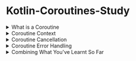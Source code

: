 # Kotlin-Coroutines-Study

<details>
<summary>What is a Coroutine</summary>
<div markdown="1">

## What is a Coroutine

### 스레드와 코루틴:

- **스레드(Thread):** 스레드는 여러 작업을 동시에 실행할 수 있도록 도와줍니다. 예를 들어, 밥과 치킨을 요리할 때, 밥이 다 될 때까지 기다린 후 치킨을 요리하는 대신 두 가지를 동시에 하면 전체 시간이 줄어듭니다. 이처럼 스레드는 작업을 병렬로 처리하여 시간을 절약할 수 있습니다.
- **멀티 스레딩(Multi-threading):** 프로그램에서 여러 독립적인 실행 흐름(스레드)을 가질 수 있습니다. 한 스레드가 결과를 기다리는 동안 다른 스레드에서 작업을 처리할 수 있어, CPU 리소스를 효율적으로 사용할 수 있습니다.

### 코루틴(Coroutine):

- **순차적 실행:** 코루틴은 기본적으로 스레드처럼 순차적으로 실행됩니다. 하지만 **중단 지점**에 도달하면 대기 상태가 됩니다. 예를 들어, 네트워크 응답을 기다리거나 파일 복사를 하는 경우가 있습니다.
- **중단 지점:** 코루틴이 중단 지점에 도달하면, **연속성(continuation)**이라는 메커니즘을 통해 현재 상태를 저장하고, 나중에 결과가 준비되면 다시 실행을 재개할 수 있습니다.
- **가벼움:** 코루틴은 스레드보다 훨씬 적은 리소스를 사용하기 때문에, 더 많은 코루틴을 생성하더라도 메모리 문제를 걱정할 필요가 없습니다.
- **콜백 불필요:** 기존의 비동기 작업에서 사용되는 콜백(callback) 대신, 코루틴은 필요한 시점에 실행을 일시 중지하고 나중에 재개하기 때문에 프로그램 흐름을 훨씬 간단하게 관리할 수 있습니다.
- **스레드 전환:** 코루틴은 작업을 수행하는 스레드를 쉽게 전환할 수 있습니다. 예를 들어, 네트워크 작업은 백그라운드 스레드에서 처리하고, 결과가 준비되면 UI 업데이트를 위해 메인(UI) 스레드로 전환할 수 있습니다.

### 차단(Blocking) vs 중단(Suspending):

- **중단(Suspending):** 코루틴은 자신의 실행을 중단하지만, 실행 중인 스레드는 다른 작업을 계속할 수 있습니다.
- **차단(Blocking):** 스레드 전체가 차단되어 해당 스레드에서 실행 중인 다른 코루틴들이 모두 멈추게 됩니다.

## Launching your first Coroutine

- **동시성과 병렬성**:
    - 동시성은 여러 작업을 한 번에 처리하는 방식으로, 병렬성과는 다르게 단일 CPU 코어에서 작업이 빠르게 전환되면서 동시에 처리되는 것처럼 보임.
    - 병렬성은 여러 CPU 코어를 사용할 때만 가능함.
- **지연 함수와 서스펜션**:
    - `delay` 함수는 서스펜드 함수로 코루틴을 일시 중지하고 일정 시간이 지난 후 다시 실행함.
    - 코루틴이 지연될 때 다른 코루틴은 계속 실행될 수 있으며, 네트워크 호출과 같은 비동기 작업에서 유용하게 사용됨.
- **구조화된 동시성(Structured Concurrency)**:
    - 코루틴의 부모-자식 관계를 통해 계층 구조를 가지며, 여러 코루틴을 함께 관리하고 취소하는 것이 쉬워짐.
    - 예시로 외부 코루틴이 실행되고, 내부 코루틴들이 순차적으로 실행되며 서로 독립적으로 동작함.
- **블로킹 코드와 서스펜딩 코드**:
    - 블로킹 코드(`Thread.sleep()`)와 서스펜딩 코드(`delay()`)의 차이를 설명.
    - 서스펜딩 코드는 코루틴만 일시 중지하지만, 블로킹 코드는 스레드 전체를 멈추게 함. UI 업데이트가 필요한 메인 스레드에서 블로킹 코드를 실행하면 앱이 멈추는 현상이 발생할 수 있음.

## Suspend Functions

- **실제 예제 소개**:
    - `Ktor` 네트워킹 라이브러리와 `Room` 데이터베이스를 활용한 예제를 통해, 보다 현실적인 코루틴 사용 사례를 다룸.
    - `Ktor`는 코루틴 기반으로 작동하며, 네트워킹과 데이터베이스 작업에 서스펜드 함수가 많이 사용됨.
- **서스펜드 함수 작성**:
    - `delay`와 같은 서스펜드 함수는 코루틴 안에서 실행되며, 서스펜드 함수 내에서도 다른 서스펜드 함수를 호출할 수 있음.
    - `fetchData`라는 서스펜드 함수 예제를 통해, API 호출로 얻은 데이터를 로컬 데이터베이스에 저장하는 과정을 설명. 이 과정은 비동기적으로 실행됨.
- **서스펜드 함수의 작동 방식**:
    - 네트워크 호출이나 데이터베이스 삽입과 같은 작업이 완료된 후에 다음 작업이 실행됨. 즉, 순차적으로 비동기 작업이 이루어짐.
    - 여러 서스펜드 함수를 하나로 묶어, 코루틴 스코프 내에서 호출할 수 있음.

## Coroutine Scopes

- **GlobalScope의 위험성**:
    - `GlobalScope`를 사용하면 코루틴이 애플리케이션의 전체 생명 주기에 연결되어 앱이 종료되기 전까지 코루틴이 취소되지 않음.
    - Android의 생명 주기 관리(액티비티, 프래그먼트, 뷰 모델)에서 GlobalScope를 사용하는 것은 비효율적이고 위험할 수 있음.
- **LifeCycleScope와 ViewModelScope**:
    - `LifeCycleScope`는 코루틴을 액티비티나 프래그먼트의 생명 주기와 연결하여, 화면 회전 등의 이유로 액티비티가 파괴되면 코루틴도 함께 취소됨.
    - `ViewModelScope`는 뷰모델의 생명 주기와 연결되어, 뷰모델이 종료될 때 코루틴도 자동으로 취소됨. 화면 회전 시에도 계속해서 네트워크 요청을 유지할 수 있어 자주 사용됨.
- **코루틴 스코프의 중요성**:
    - 각 Android 컴포넌트의 생명 주기에 맞춰 코루틴을 적절히 관리할 수 있도록, `GlobalScope` 대신 `LifeCycleScope`나 `ViewModelScope`를 사용하는 것이 권장됨.
- **Custom Coroutine Scope**:
    - 사용자가 직접 코루틴 스코프를 만들 수 있음. 예를 들어, 서비스와 같은 생명 주기를 가진 컴포넌트에서 스코프를 생성하고 서비스가 종료되면 코루틴도 취소할 수 있음.

## Jobs Deferreds

- **Job과 Coroutine**:
    - 코루틴은 `launch` 함수를 통해 실행되며, 이 함수는 `Job` 객체를 반환함. Job은 코루틴의 상태(실행 중, 취소됨, 완료됨)를 관리함.
    - Job을 통해 특정 코루틴을 취소하거나 상태를 확인할 수 있음. 예를 들어, `job.cancel()`로 특정 코루틴을 취소할 수 있고, `job.isActive`, `job.isCompleted` 등의 메서드로 상태를 확인할 수 있음.
- **Job 대기(Join)**:
    - `job.join()`은 해당 코루틴이 완료될 때까지 대기하는 서스펜딩 함수임. 여러 코루틴을 병렬로 실행하면서도, 각 코루틴이 끝날 때까지 기다릴 수 있음.
- **Deferred와 결과 반환**:
    - `launch` 대신 `async`를 사용하면 `Deferred` 객체를 반환받으며, 이는 결과를 지연 반환하는 코루틴임.
    
    ```kotlin
    val deferred: Deferred<String> = async {
        delay(1000L)  // 1초 동안 대기
        "결과 반환"   // 결과 반환
    }
    
    val result = deferred.await()  // 1초 후에 "결과 반환" 값을 얻음
    println(result)  // 출력: 결과 반환
    ```
    
    - `Deferred`는 결과를 포함한 `Job`의 일종으로, `await()` 함수를 통해 코루틴의 결과를 비동기적으로 받을 수 있음.
    - 예를 들어, `async`를 사용해 두 개의 네트워크 요청을 병렬로 실행하고, 각 요청이 끝난 후 결과를 받아 처리할 수 있음.
- **병렬 처리의 중요성**:
    - 여러 코루틴을 병렬로 실행하면 전체 시간이 단축됨. 예시로, 두 개의 작업이 각각 2초와 3초가 걸리더라도, 병렬로 처리하면 5초가 아닌 3초 안에 완료됨.
    - `async` 블록 내에서 즉시 `await()`를 호출하면, 병렬 처리가 아닌 순차적으로 실행되어 비효율적임.

## Coroutines in Compose

- **Compose에서 코루틴 사용**:
    - Jetpack Compose는 코루틴 기반으로 설계되어 있으며, UI 관련 작업에 코루틴을 많이 활용함.
    - 예시로 간단한 카운터 앱을 통해, 코루틴이 Compose에서 어떻게 사용되는지 설명함.
- **LaunchedEffect**:
    - `LaunchedEffect`는 컴포지션이 시작될 때 코루틴을 실행하고, 특정 상태가 변경되면 코루틴을 재실행하는 효과 핸들러임.
    - 상태(key)가 변경되면 코루틴이 취소되고 새롭게 시작되며, UI가 변경될 때 오래된 상태에 의존하지 않도록 도와줌.
- **ProducedState**:
    - `ProducedState`는 코루틴 컨텍스트에서 상태를 생성하는데 사용되며, 서스펜드 함수와 함께 상태를 업데이트할 수 있음.
        - **코루틴 기반 상태 생성**:
        `ProducedState`는 코루틴 컨텍스트 안에서 비동기 작업을 수행하여 UI에서 사용할 상태를 생성합니다. `ProducedState`는 **서스펜드 함수**를 호출할 수 있으므로, 네트워크 호출이나 시간 지연 같은 비동기 작업을 처리할 때 유용함.
        - **상태의 지속성**:
        `ProducedState`로 생성된 상태는 해당 컴포저블이 **컴포지션**에 있을 때만 유효하며, 컴포저블이 사라지면 코루틴과 상태도 함께 소멸합니다. 이는 UI의 생명 주기와 상태의 생명 주기를 맞추는 데 유용함.
        - **사용법**:
        `ProducedState`는 초기 상태 값을 제공하고, 코루틴을 사용하여 상태를 갱신합니다. 코루틴 안에서 비동기 작업이 완료될 때마다 상태를 업데이트하고, UI는 이 상태 변화를 관찰하여 자동으로 다시 그려짐.
        
        ```kotlin
        @Composable
        fun CounterScreen() {
            val counter by produceState(initialValue = 0) {
                while (true) {
                    delay(1000L)  // 1초 대기
                    value += 1    // 상태 값 증가
                }
            }
        
            Text(text = "Counter: $counter")
        }
        ```
        
        - 예를 들어, 사용자가 프로필 정보를 로딩하는 동안 화면에 상태를 실시간으로 업데이트하거나, 데이터가 준비될 때까지 대기할 수 있습니다.
- **Snackbar 예시**:
    - `Snackbar`는 서스펜딩 함수(`showSnackbar`)를 사용하여 코루틴이 실행 중인 동안 일시 중단됨. 이를 통해 UI가 반응하는 동안 상태를 관리할 수 있음.
    - `rememberCoroutineScope`를 사용하여 특정 컴포저블의 생명 주기와 연계된 코루틴 스코프를 만들 수 있음.

 </div>
</details>

<details>
<summary>Coroutine Context</summary>
<div markdown="1">

### What Is a Coroutine Context

1. 액티비티, 애플리케이션, 서비스 컨텍스트와 달리, Coroutine Context는 현재 실행 중인 코루틴의 상태를 나타낸다.
    1. 코루틴 컨텍스트의 요소
        1. 코루틴의 작업
        2. 이름
        3. 예외 처리기
        4. 디스패처 등
2.  **Coroutine Context**는 해시맵처럼 키-값 쌍으로 여러 요소를 포함한다.

예를 들어, 코루틴의 작업을 Job을 통해 접근할 수 있으며, 이름을 부여하거나 예외 처리기를 추가하는 것도 가능하다.

3. Dispatcher는 코루틴이 실행되는 스레드를 결정하는데 사용된다.

기본 디스패처는 _Dispatchers.Default_이며, _Dispatchers.Main_ 등으로 스레드를 지정할 수 있다.

4. Coroutine Context는 여러 요소를 조합할 수 있다. _+_ 연산자를 사용해 디스패처와 작업을 함꼐 설정하는 방식으로 컨텍스트를 구성할 수 있다.

```kotlin
CoroutineScope(Dispathcers.Main + CoroutineName("Cool Coroutine!")).launch {
	println(Dispatcher: ${coroutineContext[CoroutineDispatcher]}")
	println(Dispatcher: ${coroutineContext[CoroutineName]}")
}
```

5. **코루틴 스코프**는 단순히 코루틴 컨텍스트를 감싸는 래퍼로, 코루틴의 수명 주기를 관리하는 역할을 합니다.

### WithContext

1. 코루틴 컨텍스트는 언제든지 스레드를 변경할 수 있는 능력이 있으며, **withContext**를 사용하면 특정 스레드로 코드를 실행할 수 있다.
    
2. 각 디스패처는 특정 작업에 최적화되어 있다. 예를 들어, **IO 디스패처**는 네트워크 요청이나 파일 읽기와 같은 I/O 작업에 적합하고, **메인 디스패처**는 UI 업데이트 작업에 사용된다.
    

### IO Default Dispatcher

1. **IO 디스패처**는 I/O 작업(예: 네트워크 호출, 파일 읽기 등)에 최적화되어 있다. 이런 작업은 외부에서 응답을 기다려야 하므로 CPU 자원을 덜 사용하고, 여러 스레드에서 동시에 처리하는 것이 유f리하다.
2. **기본 디스패처**는 CPU를 많이 사용하는 작업에 적합합니다. 계산이나 복잡한 알고리즘을 처리할 때 더 적은 스레드를 사용하고, 각 CPU 코어에 맞춰 효율적으로 자원을 사용합니다.

두 디스패처의 차이점은 스레드 풀의 크기에서 나온다. IO 디스패처는 더 많은 스레드를 사용해 동시에 여러 작업을 처리할 수 있지만, 기본 디스패처는 CPU 자원을 최대한 활용하기 위해 코어당 하나의 스레드만 사용합니다. 예를 들어, 네트워크 요청 같은 작업은 IO 디스패처를 사용하는 것이 더 빠르지만, 복잡한 계산 작업은 기본 디스패처가 더 효율적입니다

### Main / Main Immediate Dispatcher

1. **메인 디스패처(Main Dispatcher)**: 메인 스레드에서 코루틴을 실행시키는 기본 방식입니다. 이 디스패처를 사용하면 작업이 대기열에 추가되어 메인 스레드의 다른 작업(예: UI 업데이트)이 완료된 후 실행됩니다. 즉, 코루틴이 스케줄링되어 대기 중인 다른 작업이 모두 끝나고 나면 실행됩니다.
    
2. **메인 Immediate 디스패처(Main Immediate Dispatcher)**: 메인 디스패처와 마찬가지로 메인 스레드에서 코루틴을 실행하지만, 차이점은 이름에서 알 수 있듯이 즉시 실행됩니다. 즉, 대기열에 넣지 않고 바로 실행되며, 코루틴이 이미 메인 스레드에서 실행 중이라면 즉시 코드를 실행합니다. 대기 시간 없이 바로 UI 업데이트가 필요할 때 유용합니다.
    

이렇게 immediate 는 순서 보장과 최적화에 유용하게 쓰일 수 있습니다. immediate 는 이미 해당 함수가 해당 스레드에 있다고 가정하고 추가적인 디스패치를 요구하지 않는 Dispatcher 이기 때문에 모든 환경에서 기본 값으로 존재하는 메인 스레드에 대해서만 가능합니다. 이런 이유로 Dispatchers.Main 이 아닌 다른 Dispatchers 에는 immediate 옵션이 존재하지 않습니다.

예를 들어, XML 기반의 UI에서는 메인 스레드에서만 UI를 변경할 수 있기 때문에 메인 디스패처를 꼭 사용해야 했습니다. 반면, Jetpack Compose 환경에서는 상태(state) 업데이트를 통해 UI가 갱신되기 때문에, 일부 상태 변경은 백그라운드 스레드에서도 안전하게 이루어질 수 있습니다.

Dispatchers.Main.immediate 는 viewModelScope 와 lifecycleScope 에 기본 값으로 사용되고 있습니다.

```kotlin
public val ViewModel.viewModelScope: CoroutineScope
    get() {
        val scope: CoroutineScope? = this.getTag(JOB_KEY)
        if (scope != null) {
            return scope
        }
        return setTagIfAbsent(
            JOB_KEY,
            CloseableCoroutineScope(SupervisorJob() + Dispatchers.Main.immediate)
        )
    }
    
public val Lifecycle.coroutineScope: LifecycleCoroutineScope
    get() {
        while (true) {
            val existing = mInternalScopeRef.get() as LifecycleCoroutineScopeImpl?
            if (existing != null) {
                return existing
            }
            val newScope = LifecycleCoroutineScopeImpl(
                this,
                SupervisorJob() + Dispatchers.Main.immediate
            )
            if (mInternalScopeRef.compareAndSet(null, newScope)) {
                newScope.register()
                return newScope
            }
        }
    }
```

안드로이드는 기본 스레드가 메인 스레드 하나밖에 없기 때문에 기본 값으로 모든 함수들은 메인 스레드에서 실행되기 때문입니다.

### Unconfined Dispatcher

이 디스패처는 일반적인 상황에서 자주 사용되지는 않지만, 미리 정의된 디스패처 중 하나로 존재하며 특정한 경우에 유용할 수 있다.

- **Unconfined Dispatcher**는 코루틴을 어느 스레드에서든 실행할 수 있으며, 실행 중이던 스레드를 그대로 이어받아 실행합니다. 즉, Unconfined 디스패처로 전환된 코루틴은 이전에 실행 중이던 스레드에서 계속 실행됩니다.

- 이 디스패처는 스레드에 구애받지 않고 실행되므로, 스레드 전환이 필요하지 않은 간단한 작업에 적합할 수 있지만, **예측하지 못한 동작**이 발생할 수 있어 실무에서는 자주 사용하지 않도록 권장됩니다. 예를 들어, 메인 스레드에서 실행되는 Unconfined 코루틴이 잘못된 블로킹 호출을 할 경우, 메인 스레드가 차단될 수 있습니다.

- 실제로 Unconfined Dispatcher의 **실제 사용 사례**는 거의 없으며, 예측 불가능한 동작 때문에 사용이 권장되지 않습니다. 하지만, **테스트 환경**에서는 Unconfined Dispatcher의 특별한 버전인 **Unconfined Test Dispatcher**가 유용할 수 있으며, 이는 테스트에서 코루틴의 실행 흐름을 제어할 수 있게 도와줍니다.

</div>
</details>

<details>
<summary> Coroutine Cancellation</summary>
<div markdown="1">

## Why Cancellation Seems Simple, But is hard

### 1. **취소의 기본 개념**

- 코루틴을 취소하면 실행 중인 작업이 중단됩니다. 특정 코루틴 스코프 내에서 모든 코루틴이 취소될 수 있으며, **부모 작업**이 취소되면 **자식 작업**도 함께 취소됩니다. 이는 비교적 직관적으로 이해할 수 있습니다.

### 2. **취소의 협력적 특성**

- 코루틴의 취소는 **자동으로 이루어지지 않고**, 중단 함수(suspending function)가 취소 여부를 확인하고 취소를 수락해야만 작동합니다. 즉, 취소가 발생해도 중단 함수 내에서 **취소 체크포인트**가 있어야 취소가 반영됩니다.
- 예를 들어, 이미지 압축 작업을 중단시키려면 각 중단 함수 호출 사이에 취소 여부를 확인하는 코드(예: `isActive` 또는 `ensureActive`)가 필요합니다. 이를 통해 코루틴이 취소되었는지 확인하고, 취소된 경우에는 더 이상 작업을 계속하지 않고 종료됩니다.

### 3. **취소 처리 시의 문제점**

- 코루틴 취소가 제대로 지원되지 않으면, 취소 요청을 받아도 코루틴이 계속 실행될 수 있습니다. 예를 들어, 파일을 읽거나 이미지를 압축하는 작업에서 취소 체크포인트가 없으면, 코루틴이 취소되었더라도 해당 작업이 끝날 때까지 계속됩니다.
- **취소 체크포인트**는 중단 함수 사이에 위치해야 하며, 이를 통해 취소 여부를 주기적으로 확인해야 합니다.

### 4. **실제 안드로이드 환경에서의 취소**

- 안드로이드 환경에서는 **생명 주기(Lifecycle)**에 따라 코루틴이 자동으로 취소될 수 있습니다. 예를 들어, **ViewModel 스코프**에서 실행 중인 코루틴은 사용자가 화면을 뒤로 이동하거나 액티비티가 종료되면 자동으로 취소됩니다. 이런 상황에서 취소를 제대로 지원하지 않으면, **메모리 누수**나 **성능 문제**, 심지어 **앱 크래시**가 발생할 수 있습니다.

## The Consequences of Cancellation

- **취소의 기본 구조**:
    - 코루틴 내에서 취소된 **작업(job)**은 더 이상 실행되지 않지만, 동일한 부모 작업 내의 **다른 형제 작업**은 계속 실행됩니다.
    - 반면, **부모 작업**이 취소되면 모든 자식 작업도 함께 취소됩니다. 이는 **구조적 동시성(Structured Concurrency)**의 원칙에 따른 것으로, 부모 작업의 취소는 하위 모든 작업에 영향을 미칩니다.
- **코루틴 스코프 취소**:
    - **코루틴 스코프**가 취소되면 해당 스코프 내에서 실행 중이던 모든 코루틴과 작업이 취소됩니다.
    - 한 번 취소된 코루틴 스코프는 더 이상 재사용할 수 없으며, 새로운 코루틴을 시작할 수 없습니다. 만약 스코프 자체는 유지하면서 자식 작업들만 취소하고 싶다면, `coroutineContext.cancelChildren()`을 사용할 수 있습니다.
- **취소의 내부 작동**:
    - 코루틴이 취소될 때, **취소 예외(CancellationException)**가 발생하며, 코루틴은 더 이상 실행되지 않습니다. 예를 들어, `ensureActive()` 함수는 코루틴이 여전히 활성 상태인지 확인하고, 취소된 경우 예외를 발생시킵니다.
    - 코루틴은 상태 머신처럼 동작하여, 실행 상태(Active)에서 **취소 중 상태(Cancelling)**로 전환되고, 마지막으로 **취소된 상태(Cancelled)**로 이동합니다. 이 과정에서 자원을 정리하는 등의 작업이 필요할 수 있습니다.
- **취소 예외의 특수성**:
    - **CancellationException**은 다른 예외와 달리 오류로 간주되지 않으며, 코루틴이 취소된 후에도 남은 작업을 처리할 수 있는 시간을 허용합니다. 예를 들어, 파일을 열고 있던 스트림을 닫는 등의 정리 작업을 할 수 있습니다.

## Cancellation Trap 1 Try-Catch

1. **취소 예외의 처리 문제**:
    - 코루틴에서 취소가 발생하면 `CancellationException`이 발생하고, 이는 코루틴의 모든 중단점(suspension point)에서 던져집니다.
    - 만약 `try-catch` 블록에서 모든 예외를 포괄적으로 처리하면, `CancellationException`도 함께 잡히게 됩니다. 이로 인해 코루틴이 취소되었음에도 불구하고 취소 상태를 부모 작업이 인식하지 못하게 되어, **무한 반복**이 발생할 수 있습니다.
2. **취소 예외를 삼키는 문제**:
    - 예를 들어, API 요청을 반복하는 코루틴에서 `try-catch`로 모든 예외를 처리한 경우, `CancellationException`이 발생하더라도 코루틴이 계속해서 실행될 수 있습니다. 이는 부모 작업이 취소된 상태를 알 수 없기 때문입니다.
    - 이로 인해, 무한 반복 또는 불필요한 리소스 낭비가 발생할 수 있습니다.
3. **해결 방법**:
    - **특정 예외만 처리**: 모든 예외를 처리하는 대신, 특정 예외(예: 네트워크 오류)만을 처리하여 `CancellationException`을 부모 작업으로 전달할 수 있습니다.
    - **취소 예외 재발생**: `catch` 블록에서 `CancellationException`을 확인하고, 취소된 경우에는 이 예외를 다시 던져서 부모 작업이 취소를 인식하도록 합니다.
    - **`ensureActive` 사용**: `ensureActive()`를 사용해 코루틴이 여전히 활성 상태인지 확인하고, 취소된 경우 `CancellationException`을 발생시킵니다.

## Cancellation Trap 2 Transaction like Behavior

### 문제)

코드에서 원격 API 호출로 주문을 생성하고, 그 주문의 추적 번호를 로컬 데이터베이스에 저장하는 과정이 있다. 여기서 발생할 수 있는 문제는 다음과 같다.

1. **원격 API 호출 성공 후 코루틴 취소**: 주문이 원격 API에 성공적으로 전달되었지만, 로컬 데이터베이스에 추적 번호를 저장하기 전에 코루틴이 취소될 수 있습니다. 이렇게 되면 원격 서버에는 주문 정보가 있지만, 클라이언트(앱)에는 추적 번호가 저장되지 않아 데이터 불일치가 발생합니다.
2. **트랜잭션과 유사한 동작**: 데이터베이스 트랜잭션처럼, 모든 작업이 성공적으로 완료되었을 때만 데이터베이스에 반영되도록 하는 것이 이상적입니다. 하지만 코루틴이 중간에 취소되면, 일부 작업이 완료되지 않아 일관성이 깨질 수 있습니다.

---

### 해결책)

- **withContext(NonCancellable)**: 특정 코드 블록을 **취소 불가능**하게 만들어, 그 코드가 반드시 실행되도록 보장합니다. 예를 들어, 주문이 성공적으로 생성된 후, 추적 번호를 저장하는 코드가 반드시 실행되도록 합니다. 하지만 이 방법은 위험할 수 있으며, 무한 루프나 대규모 작업이 취소되지 않고 계속 실행될 위험이 있습니다.
- **애플리케이션 전역의 코루틴 스코프 생성**: **글로벌 스코프(Global Scope)** 대신, 애플리케이션의 수명과 연동된 전역 코루틴 스코프를 생성하여 사용할 수 있습니다. 이렇게 하면 뷰모델 스코프나 생명 주기 스코프와는 독립적으로 동작하며, 특정 작업이 취소되지 않고 실행되도록 할 수 있습니다. 이를 통해 주문이 성공적으로 완료된 후 추적 번호를 저장하는 작업이 반드시 완료되도록 보장할 수 있습니다.
- **Supervisor Job**: 여러 코루틴이 동일한 스코프에서 실행될 때, 하나의 코루틴이 실패하더라도 다른 코루틴에 영향을 미치지 않도록 하기 위해 **Supervisor Job**을 사용합니다.

## Cancellation Trap 3 Try-Finally

### 문제 설명

코드에서는 파일에 데이터를 쓰고, 코루틴이 취소될 경우 **임시 파일을 삭제**하는 과정이 포함되어 있습니다. 주요 과정은 다음과 같습니다:

1. **파일에 기록**: 파일에 데이터베이스 레코드를 작성하는 함수가 있습니다. 이 함수는 5줄을 파일에 쓰는 작업을 시뮬레이션하며, 중간에 지연(delay)을 추가하여 코루틴이 취소될 가능성을 보여줍니다.
2. **취소 시 파일 삭제**: 코루틴이 취소되면, 파일이 완전히 기록되지 않기 때문에 **임시 파일을 삭제**해야 합니다. 이를 위해 `finally` 블록에서 파일 삭제 작업을 수행합니다.
3. **문제 발생**: 코루틴이 취소될 경우, `finally` 블록은 실행되지만, 코루틴이 이미 **취소 상태**일 때는 **서스펜드 함수(suspend function)**가 호출되지 않습니다. 예를 들어, 파일 삭제 작업이 서스펜드 함수 내에서 이루어지면, 코루틴이 취소된 상태에서는 이 작업이 건너뛰어져 파일이 삭제되지 않습니다.

---

### 해결책

- **`withContext(NonCancellable)`**: 서스펜드 함수를 사용하는 코드가 **취소되지 않도록** `finally` 블록 안에서 `withContext(NonCancellable)`를 사용해야 합니다. 이를 통해 코루틴이 취소된 상태에서도 `finally` 블록 내의 모든 코드가 정상적으로 실행됩니다.
    - 예를 들어, 파일을 삭제하는 함수가 서스펜드 함수라면, `withContext(NonCancellable)`로 감싸주면 코루틴이 취소된 상태에서도 해당 파일이 안전하게 삭제됩니다.

---

### 핵심 요약

코루틴이 취소될 경우, 서스펜드 함수는 더 이상 호출되지 않지만, `finally` 블록에서 리소스를 정리해야 할 경우 `withContext(NonCancellable)`를 사용하여 **취소 불가** 상태에서 반드시 리소스 정리 작업을 완료하도록 해야 합니다

## EnsureActive vs yield

### 1. **ensureActive**

- `ensureActive`는 **취소 여부를 확인**하는 함수로, 코루틴이 취소된 경우 `CancellationException`을 발생시킵니다.
- **중단 함수**가 아니므로, **스레드 전환**이 발생하지 않습니다. 단순히 코루틴이 취소되었는지 확인하고, 취소된 경우 부모 스코프에 이를 알리는 역할을 합니다.

### 2. **yield**

- `yield`는 **중단 함수**이므로, 실행 중인 코루틴이 중단되고, 다른 코루틴이 실행될 수 있는 기회를 줍니다.
- `yield` 역시 코루틴이 취소되었는지 확인하고, 취소된 경우 **취소 예외**를 던집니다.
- 주요 차이점은 **스레드 전환**이 가능하다는 점입니다. 코루틴이 `yield`를 만나면 중단 상태에 들어가고, 다른 코루틴이 실행될 수 있는 기회를 갖습니다.

### 차이점 요약:

- `ensureActive`는 코루틴의 취소를 확인하지만, 중단 상태로 들어가지 않기 때문에 스레드 전환이 일어나지 않습니다.
- `yield`는 중단 상태로 들어가서 다른 코루틴이 실행될 수 있는 기회를 주며, **동시성 프로그래밍**에서 더 효율적으로 동작할 수 있습니다.

결론적으로, `ensureActive`는 빠른 실행을 원할 때 사용하고, `yield`는 **다른 코루틴에게 실행 기회를 제공**하면서 **동시성 작업을 최적화**할 때 유용합니다

</div>
</details>

<details>
<summary> Coroutine Error Handling</summary>
<div markdown="1">

# Coroutine Error Handling

## How Coroutine Treat Exceptions

### 1. **예외 발생 시 동작**

- 코루틴 내에서 예외가 발생하면, 해당 예외는 **부모 코루틴**으로 전파됩니다. 예외가 처리되지 않으면 **애플리케이션이 충돌**하게 됩니다.
- 예외가 발생한 코루틴은 **즉시 중단**되며, 부모 코루틴이 해당 예외를 처리하지 않으면 부모 코루틴도 중단됩니다.

### 2. **예외 처리 방법**

- 예외를 처리하는 방법으로는 **`try-catch`** 블록을 사용하여 예외를 포착할 수 있습니다. 만약 자식 코루틴에서 발생한 예외를 처리하면, 부모 코루틴으로 전파되지 않고 안전하게 처리됩니다.

```kotlin
launch {
    try {
        delay(1000)
        throw Exception("오류 발생")
    } catch (e: Exception) {
        e.printStackTrace()
    }
}
```

- 위 코드에서 자식 코루틴 내의 예외를 처리하면 부모 코루틴에 영향을 주지 않고 정상적으로 작업을 마칠 수 있습니다.

### 3. **부적절한 예외 처리**

- `try-catch`를 **`launch`** 함수 바깥에 사용하면 예외를 포착할 수 없습니다. 이는 `launch` 함수가 비동기로 실행되며, 호출 직후 바로 종료되기 때문에 **`try-catch`** 블록에서 예외를 잡을 수 없기 때문입니다.

```kotlin
try {
    launch {
        throw Exception("오류 발생")
    }
} catch (e: Exception) {
    println("예외 처리됨")
}
```

- 이 경우, 예외는 부모 코루틴으로 전파되며 애플리케이션이 충돌합니다.

### 4. **코루틴 예외 처리의 기본 원칙**

- **자식 코루틴**에서 발생한 예외는 **부모 코루틴으로 전파**되므로, 자식 코루틴 내에서 발생할 수 있는 예외를 **명시적으로 처리**하는 것이 좋습니다.
- 예를 들어, API 호출과 같은 중단 함수에서 발생할 수 있는 예외를 `try-catch`로 처리하여 부모 코루틴이 중단되지 않도록 해야 합니다.

## Catching Errors With CoroutineExceptionHandler

### 1. **`CoroutineExceptionHandler`의 개념**

- `CoroutineExceptionHandler`는 코루틴에서 발생한 **미처리된 예외**를 처리하는 **콜백**을 제공합니다.
- **코루틴 컨텍스트**의 일부로서, 예외가 발생했을 때 해당 예외를 처리할 수 있는 방법을 제공하며, 앱이 충돌하지 않도록 도와줍니다.

### 2. **사용 예시**

- **`try-catch`** 블록을 사용하지 않고 예외가 발생했을 때, 예외는 부모 코루틴으로 전파되며, 부모 코루틴이 취소됩니다.
- `CoroutineExceptionHandler`를 사용하면 **예외가 부모 코루틴으로 전파되기 전에 처리**할 수 있다.

```kotlin
val handler = CoroutineExceptionHandler { _, throwable ->
    throwable.printStackTrace()  // 예외 처리
}

launch(handler) {
    throw Exception("예외 발생")
}
```

### 3. **`CoroutineExceptionHandler`의 한계**

- **예외가 처리되더라도** 해당 코루틴은 **실패한 것으로 간주**됩니다. 즉, 예외가 발생한 자식 코루틴이 속한 **부모 코루틴** 및 해당 부모 코루틴 내의 **모든 자식 코루틴**도 취소됩니다.
- 예를 들어, 자식 코루틴에서 예외가 발생하면 부모 코루틴이 취소되고, 부모의 다른 자식 코루틴도 함께 취소됩니다.

### 4. **사용 시 주의사항**

- `CoroutineExceptionHandler`는 **글로벌 예외 처리** 또는 **로그 기록**을 위한 용도로 적합하지만, 일반적인 예외 처리를 위해 사용하는 것은 권장되지 않습니다.
- 예외 처리를 위해서는 **`try-catch` 블록**을 사용하는 것이 더 권장됩니다. 이는 각 코루틴 내에서 예외를 명시적으로 처리함으로써 부모 코루틴이 취소되는 것을 방지할 수 있기 때문입니다.

## SupervisorJob

### 1. **기본 코루틴 예외 처리**

- 기본적으로 코루틴에서 예외가 발생하면, **해당 코루틴 스코프 전체가 취소**됩니다. 예를 들어, 한 자식 코루틴에서 예외가 발생하면 같은 스코프 내의 다른 자식 코루틴도 함께 취소됩니다.

### 2. **`SupervisorJob`의 역할**

- `SupervisorJob`은 **각 자식 코루틴이 독립적으로 실행**되도록 하여, 한 자식 코루틴에서 예외가 발생해도 **다른 자식 코루틴에 영향을 주지 않도록** 합니다.
- `SupervisorJob`을 사용하면, 한 코루틴이 실패해도 나머지 코루틴은 계속해서 정상적으로 실행될 수 있습니다.

```kotlin
val supervisorScope = CoroutineScope(Dispatchers.Main + SupervisorJob())

supervisorScope.launch {
    throw Exception("코루틴 1 오류 발생")
}

supervisorScope.launch {
    println("코루틴 2 실행 중")
}
```

위 코드에서 첫 번째 코루틴에서 예외가 발생하더라도, 두 번째 코루틴은 정상적으로 실행됩니다.

### 4. **안드로이드에서의 `SupervisorJob` 사용**

- **안드로이드의 `LifecycleScope`** 및 `ViewModelScope`는 기본적으로 `SupervisorJob`을 사용합니다. 이는 여러 독립적인 작업(예: 애니메이션, API 호출, 데이터베이스 쿼리 등)이 하나의 스코프 내에서 실행될 때, **하나의 작업이 실패해도 다른 작업에 영향을 주지 않도록** 하기 위함입니다.

### 5. **사용 시 주의사항**

- `launch` 또는 `withContext`와 함께 `SupervisorJob`을 직접 사용하는 것은 권장되지 않습니다. 이는 부모-자식 간의 구조적 동시성 관계가 깨질 수 있기 때문입니다. 대신, **사용자 정의 코루틴 스코프**에서만 `SupervisorJob`을 사용하는 것이 좋습니다.

## coroutineScope & supervisorScope

### 1. **`coroutineScope`**

- `coroutineScope`는 **모든 자식 코루틴이 완료될 때까지 기다리는 스코프**입니다.
- **구조적 동시성**을 보장하기 때문에, 자식 코루틴 중 하나에서 예외가 발생하면 **모든 자식 코루틴이 취소**됩니다. 즉, 한 코루틴이 실패하면 다른 자식 코루틴도 모두 취소됩니다.
- 이 방식은 **모든 작업이 성공해야 하는 경우**에 적합합니다. 예를 들어, 두 개의 API 호출이 상호 의존적일 때, 하나가 실패하면 다른 것도 취소되는 것이 바람직합니다.

### 2. **`supervisorScope`**

- `supervisorScope`는 **자식 코루틴이 독립적으로 동작**할 수 있게 하며, 한 자식 코루틴이 실패해도 다른 자식 코루틴에 영향을 주지 않습니다.
- 이는 여러 작업이 **서로 독립적**일 때 유용합니다. 예를 들어, 10개의 이미지를 압축하는 작업에서 하나의 이미지 압축이 실패해도 나머지 9개는 계속해서 압축 작업을 완료할 수 있습니다.

```kotlin
supervisorScope {
    launch {
        compressImage()  // 예외 발생 시 다른 코루틴에 영향 없음
    }
    launch {
        saveImage()  // 독립적으로 실행됨
    }
}
```

### 3. **사용 사례 비교**

- `coroutineScope`는 **모든 작업이 성공적으로 완료되어야 할 때** 사용됩니다. 예를 들어, 프로필 데이터를 가져올 때 두 개의 API 호출이 모두 성공해야 한다면, 하나의 호출이 실패하면 다른 호출도 취소되는 것이 이상적입니다.

```kotlin
coroutineScope {
    val metadata = async { getProfileMetadata() }
    val posts = async { getProfilePosts() }
    
    if (metadata.await() != null && posts.await() != null) {
        // 성공 시 처리
    }
}
```

- `supervisorScope`는 **각 작업이 독립적**이고, 하나의 실패가 다른 작업에 영향을 주지 않아야 할 때 사용됩니다. 예를 들어, 여러 이미지를 압축하는 경우 한 이미지의 압축이 실패해도 다른 이미지들이 계속 압축되어야 할 때 적합합니다.

### 4. **`launch`와 `async`의 차이**

- `launch`는 **결과를 반환하지 않는** 코루틴을 생성하며, 예외가 발생하면 즉시 부모 코루틴으로 전파됩니다.
- `async`는 **결과를 반환하는** 코루틴을 생성하며, `await`을 호출할 때까지 예외가 발생하지 않습니다. 즉, 예외가 발생하더라도 `await()`를 호출할 때까지 예외가 전파되지 않습니다.

</div>
</details>

<details>
<summary>Combining What You've Learnt So Far</summary>
<div markdown="1">

## **Converting a Callback to a Suspend Function**

### 1. **콜백을 `suspend` 함수로 변환**

- **콜백 기반 API**(예: 안드로이드의 GPS 위치 가져오기)를 **suspend 함수**로 변환하는 방법을 배웁니다.
- 예시로, `getCurrentLocation()`이라는 콜백 기반의 위치 요청 함수를 코루틴 기반의 `getLocation()`이라는 `suspend` 함수로 변환합니다.
- **`suspendCoroutine`** 또는 `suspendCancellableCoroutine`을 사용하여 **코루틴이 일시 중단**되도록 하고, 콜백이 호출되면 코루틴을 재개(resume)합니다.

### 2. **취소 처리**

- 코루틴이 취소되었을 때, 해당 콜백을 어떻게 중단시킬 수 있는지 설명합니다. 안드로이드의 경우, 대부분의 시스템 API는 `CancellationSignal`을 제공하여 이를 처리할 수 있습니다.
- `suspendCancellableCoroutine`을 사용하여 **취소 가능**한 코루틴을 만들고, 코루틴이 취소되면 `CancellationSignal`을 사용하여 요청을 취소합니다.

### 3. **에러 처리**

- 위치 권한이 없거나 다른 문제가 발생했을 때, `continuation.resumeWithException()`을 사용하여 코루틴에서 예외를 발생시키는 방법을 설명합니다.
- 예외가 발생하면 부모 코루틴으로 전파되며, 적절히 처리되지 않으면 코루틴이 중단됩니다.

### 4. **비동기 작업의 동작 방식**

- 비동기 작업이 콜백을 사용하여 즉시 반환하는 대신, 요청이 완료되었을 때 콜백을 호출합니다. 이를 **코루틴으로 변환**하여 **중단 지점**을 만들고, 콜백이 호출되면 코루틴이 다시 실행됩니다.

### 5. **주의 사항**

- **콜백이 한 번만 실행되는 경우**에만 `suspendCoroutine` 또는 `suspendCancellableCoroutine`을 사용할 수 있습니다. 만약 **여러 번 호출되는 콜백**을 처리해야 한다면, `Flow`를 사용하는 것이 더 적합합니다.

### 6. invokeOnCancellation

- **코루틴 취소 시점에 실행**: 코루틴이 취소될 때 **자동으로 호출**되어, 자원을 해제하거나 추가 작업을 실행할 수 있습니다.
- **취소 처리**: 외부 API나 비동기 작업이 있을 때, **취소 신호**를 보내거나, 비동기 작업을 중단할 때 유용합니다.
- 취소 가능 코루틴(`suspendCancellableCoroutine`)**과 함께 사용**: 특히, `suspendCancellableCoroutine`을 사용하는 경우, 비동기 작업이 중단될 수 있도록 이 메서드를 사용해 **콜백 취소**를 처리합니다.

```kotlin
suspend fun getLocation(): Location = suspendCancellableCoroutine { continuation ->
    val locationManager = ... // LocationManager 초기화
    val cancellationSignal = CancellationSignal()

    // 위치 요청 시작
    locationManager.getCurrentLocation(
        LocationManager.NETWORK_PROVIDER,
        cancellationSignal,
        mainExecutor,
        { location ->
            // 위치를 성공적으로 받으면 코루틴을 재개
            continuation.resume(location)
        }
    )

    // 코루틴이 취소될 때 취소 신호 전송
    continuation.invokeOnCancellation {
        cancellationSignal.cancel()  // 위치 요청을 취소
    }
}
```

### 동작 설명

1. `suspendCancellableCoroutine`을 사용하여 코루틴을 일시 중단합니다.
2. GPS 요청을 시작한 후, 위치가 받아지면 `continuation.resume()`*을 호출하여 코루틴을 다시 실행합니다.
3. 코루틴이 **취소**되면 `invokeOnCancellation`이 호출되고, 이 시점에 `CancellationSignal.cancel()`을 통해 **GPS 요청을 취소**합니다.

### 사용 시 주의사항

- `invokeOnCancellation`은 **코루틴이 취소될 때만 실행**됩니다. 코루틴이 정상적으로 완료되면 호출되지 않습니다.
- 취소된 상태에서도 **비동기 작업이 종료**되도록 안전하게 구현해야 합니다.

### 번외 : 백그라운드 위협에 대한 콜백을 실행하는 newSingleThreadExecutor 에서는 잘 작동하지 않고, Main Thread에서 수행되어야 하는 이유

백그라운드 스레드에서 실행되는 **`newSingleThreadExecutor`** 대신 **메인 스레드**에서 콜백을 실행해야 하는 이유는, 안드로이드 시스템에서 **UI 관련 작업** 및 일부 **시스템 API 호출**이 반드시 **메인 스레드**에서 이루어져야 하기 때문입니다. 이를 따르지 않으면 **비정상적인 동작**이나 **충돌**이 발생할 수 있습니다. 여기서 그 이유를 구체적으로 설명해 볼게요.

### 1. **안드로이드 UI 스레드 원칙**

- 안드로이드의 UI 스레드는 앱의 **UI와 상호작용**하는 모든 작업을 처리하는 스레드입니다. 따라서 **UI 업데이트** 또는 **UI와 관련된 콜백**은 메인 스레드에서 실행되어야 합니다.
- 많은 안드로이드 **시스템 API**는 메인 스레드에서 호출되어야 하며, 이를 백그라운드 스레드에서 호출하면 예기치 않은 오류가 발생할 수 있습니다. 예를 들어, 위치 서비스(Location Manager)나 **카메라 API** 등이 있습니다.

### 2. **`newSingleThreadExecutor`의 문제**

- `newSingleThreadExecutor`는 **단일 백그라운드 스레드**에서 작업을 처리하도록 설계된 **Executor**입니다. 이는 **멀티스레딩** 환경에서 유용하지만, 안드로이드의 **UI 작업**이나 **시스템 콜백**을 백그라운드 스레드에서 처리하려고 하면 **메인 스레드와의 충돌**이 발생할 수 있습니다.
- 특히 **안드로이드 시스템 API**에서 제공하는 콜백은 주로 **메인 스레드에서 호출**되도록 설계되어 있기 때문에, 이를 백그라운드 스레드에서 처리하면 동작이 제대로 이루어지지 않거나 충돌이 발생할 수 있습니다.

### 3. **GPS 및 시스템 서비스 콜백의 메인 스레드 요구**

- **GPS 위치 요청**과 같은 시스템 서비스는 **메인 스레드에서 실행**되어야 합니다. 위치 요청 API는 위치가 수신될 때 **메인 스레드에서 UI 업데이트**를 하거나, 시스템 리소스를 관리하는데, 백그라운드 스레드에서 이를 처리할 경우 이러한 동작이 **안정적으로 이루어지지 않을 수 있습니다**.
- **메인 스레드**는 이러한 API들이 요청을 올바르게 처리하고, 필요한 경우 **취소(cancellation)** 등의 작업도 안전하게 수행할 수 있는 환경을 제공합니다.

### 4. **주요 예시: `Main Executor` 사용**

백그라운드 스레드 대신 **메인 스레드**에서 안전하게 콜백을 실행하기 위해, 안드로이드에서 메인 스레드 실행기(`Main Executor`)를 사용해야 합니다.

```kotlin
val mainExecutor = ContextCompat.getMainExecutor(context)
locationManager.getCurrentLocation(
    LocationManager.NETWORK_PROVIDER,
    null,  // CancellationSignal
    mainExecutor,  // Main thread에서 콜백을 실행
    { location ->
        // 위치가 성공적으로 수신되었을 때 콜백 처리
        println("위치: ${location.latitude}, ${location.longitude}")
    }
)
```

### 5. **왜 `Main Executor`가 필요한가?**

- **안전한 스레드 동작**: 메인 스레드에서 실행되는 코드는 **UI 작업**과 **안드로이드 시스템과의 상호작용**이 안전하게 이루어지도록 보장됩니다.
- **예상치 않은 동작 방지**: 백그라운드 스레드에서 시스템 콜백을 처리하면 시스템 리소스 관리나 UI 업데이트에서 오류가 발생할 수 있습니다. 이러한 작업은 반드시 **메인 스레드**에서 처리되어야 안전하게 동작합니다.

### 결론

- `newSingleThreadExecutor`와 같은 백그라운드 스레드는 **UI 업데이트**나 **안드로이드 시스템 콜백**을 처리하는 데 적합하지 않습니다. 이러한 작업은 **메인 스레드**에서 이루어져야 하며, 이를 위해 `Main Executor`를 사용하는 것이 권장됩니다. 이는 시스템 안정성 및 예측 가능한 동작을 보장하는 데 필수적입니다.

</div>
</details>
